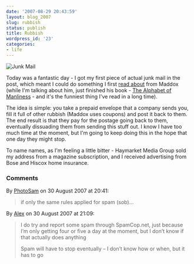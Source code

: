 ```yaml
---
date: '2007-08-29 20:43:59'
layout: blog_2007
slug: rubbish
status: publish
title: Rubbish
wordpress_id: '23'
categories:
- life
---
```


![Junk Mail](http://mullr.net/images/wordpress/2007/junk_mail.jpg)

Today was a fantastic day - I got my first piece of actual junk mail in the
post, which meant I could do something I first [read
about](http://www.thebestpageintheuniverse.net/c.cgi?u=junk_the_junk) from
Maddox (while I'm talking about him, just finished his book - [The Alphabet of
Manliness](http://en.wikipedia.org/wiki/The_Alphabet_of_Manliness) - and it's
the funniest thing I've read in a long time).

The idea is simple: you take a prepaid envelope that a company sends you, fill
it full of other rubbish (Maddox uses coupons) and post it back to them. The
end result is that they pay for the postage going back to them, eventually
dissuading them from sending this stuff out. I know I have too much time at
the moment, but I'm going to keep doing this in the hope that one day they
might stop.

To name names, as I'm feeling a little bitter - Haymarket Media Group sold my
address from a magazine subscription, and I received advertising from Bose and
Hiscox home insurance.

### Comments ###

By [PhotoSam](http://www.photosam.shutterchance.com/) on 30 August 2007 at 20:41:

> if only the same rules applied for spam (sob)…

By [Alex](http://mullr.net/) on 30 August 2007 at 21:09: 

> I do try and report some spam through SpamCop.net, just because I’m only
> getting four or five a day at the moment, but I don’t know if that actually
> does anything
> 
> Spam will have to stop eventually – I don’t know how or when, but it has to go

